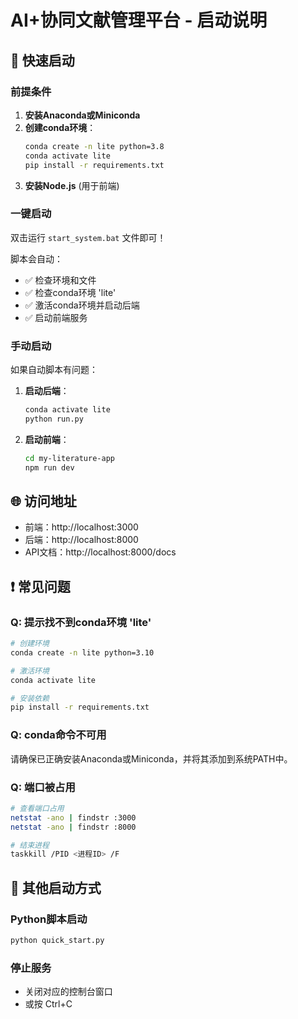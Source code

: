 # AI+协同文献管理平台 - 启动说明

## 🚀 快速启动

### 前提条件
1. **安装Anaconda或Miniconda**
2. **创建conda环境**：
   ```bash
   conda create -n lite python=3.8
   conda activate lite
   pip install -r requirements.txt
   ```
3. **安装Node.js** (用于前端)

### 一键启动
双击运行 `start_system.bat` 文件即可！

脚本会自动：
- ✅ 检查环境和文件
- ✅ 检查conda环境 'lite'
- ✅ 激活conda环境并启动后端
- ✅ 启动前端服务

### 手动启动
如果自动脚本有问题：

1. **启动后端**：
   ```bash
   conda activate lite
   python run.py
   ```

2. **启动前端**：
   ```bash
   cd my-literature-app
   npm run dev
   ```

## 🌐 访问地址
- 前端：http://localhost:3000
- 后端：http://localhost:8000
- API文档：http://localhost:8000/docs

## ❗ 常见问题

### Q: 提示找不到conda环境 'lite'
```bash
# 创建环境
conda create -n lite python=3.10

# 激活环境
conda activate lite

# 安装依赖
pip install -r requirements.txt
```

### Q: conda命令不可用
请确保已正确安装Anaconda或Miniconda，并将其添加到系统PATH中。

### Q: 端口被占用
```bash
# 查看端口占用
netstat -ano | findstr :3000
netstat -ano | findstr :8000

# 结束进程
taskkill /PID <进程ID> /F
```

## 🔄 其他启动方式

### Python脚本启动
```bash
python quick_start.py
```

### 停止服务
- 关闭对应的控制台窗口
- 或按 Ctrl+C 